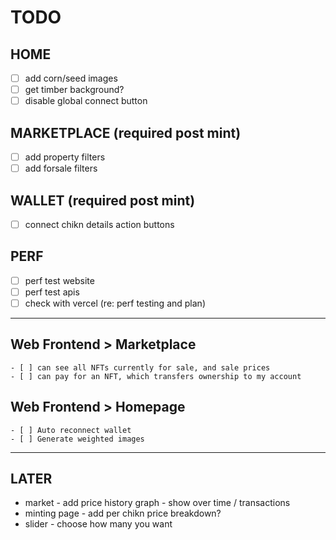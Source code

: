 # TODO

## HOME

- [ ] add corn/seed images
- [ ] get timber background?
- [ ] disable global connect button

## MARKETPLACE (required post mint)

- [ ] add property filters
- [ ] add forsale filters

## WALLET (required post mint)

- [ ] connect chikn details action buttons

## PERF

- [ ] perf test website
- [ ] perf test apis
- [ ] check with vercel (re: perf testing and plan)

---

## Web Frontend > Marketplace

    - [ ] can see all NFTs currently for sale, and sale prices
    - [ ] can pay for an NFT, which transfers ownership to my account

## Web Frontend > Homepage

    - [ ] Auto reconnect wallet
    - [ ] Generate weighted images

---

## LATER

- market - add price history graph - show over time / transactions
- minting page - add per chikn price breakdown?
- slider - choose how many you want
